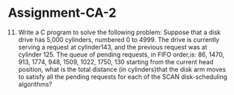 # Assignment-CA-2
11. Write a C program to solve the following problem:  Suppose that a disk drive has 5,000 cylinders, numbered 0 to 4999. The drive is currently serving a request at cylinder143, and the previous request was at cylinder 125. The queue of pending requests, in FIFO  order,is:  86, 1470, 913, 1774, 948, 1509, 1022, 1750, 130  starting from the current head position, what is the total distance (in cylinders)that the disk arm moves to satisfy all the pending requests for each of the SCAN disk-scheduling algorithms?   
